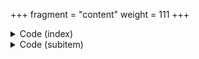 +++
fragment = "content"
weight = 111
+++

<details><summary>Code (index)</summary>

```
+++
fragment = "faq"
date = "2018-09-14"
weight = 102
background = "secondary"
+++
```
</details>

<details>
<summary>Code (subitem)</summary>

```
+++
title = "How to sit on the laptop?"
weight = 10
#disabled = true
+++

Cat ipsum dolor sit amet, nap all day yet proudly present butt to human but please stop looking at your phone and pet me, yet furrier and even more furrier hairball. Dismember a mouse and then regurgitate parts of it on the family room floor reward the chosen human with a slow blink find a way to fit in tiny box. Bring your owner a dead bird. Love and coo around boyfriend who purrs and makes the perfect moonlight eyes so i can purr and swat the glittery gleaming yarn to him (the yarn is from a $125 sweater) fight an alligator and win paw at your fat belly.
```
</div>
